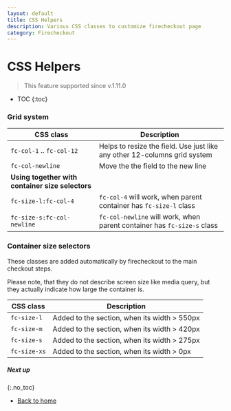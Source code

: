 ```yaml
---
layout: default
title: CSS Helpers
description: Various CSS classes to customize firecheckout page
category: Firecheckout
---
```


# CSS Helpers

> This feature supported since v.1.11.0

* TOC
{:toc}

### Grid system

CSS class                   | Description
----------------------------|--------------------------
`fc-col-1` .. `fc-col-12`   | Helps to resize the field. Use just like any other 12-columns grid system
`fc-col-newline`            | Move the the field to the new line
**Using together with container size selectors** |
`fc-size-l:fc-col-4`        | `fc-col-4` will work, when parent container has `fc-size-l` class
`fc-size-s:fc-col-newline`  | `fc-col-newline` will work, when parent container has `fc-size-s` class

### Container size selectors

These classes are added automatically by firecheckout to the main checkout steps.

Please note, that they do not describe screen size like media query, but they
actually indicate how large the container is.

CSS class   | Description
------------|-----------
`fc-size-l` | Added to the section, when its width > 550px
`fc-size-m` | Added to the section, when its width > 420px
`fc-size-s` | Added to the section, when its width > 275px
`fc-size-xs`| Added to the section, when its width > 0px

##### Next up
{:.no_toc}

 -  [Back to home](/m2/extensions/firecheckout)
